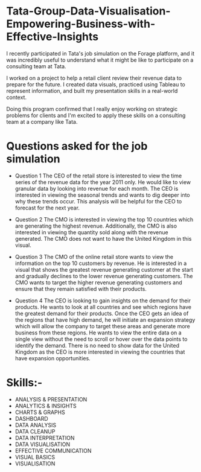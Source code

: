 # Tata-Group-Data-Visualisation-Empowering-Business-with-Effective-Insights

I recently participated in Tata's job simulation on the Forage platform, and it was incredibly useful to understand what it might be like to participate on a consulting team at Tata.

I worked on a project to help a retail client review their revenue data to prepare for the future. I created data visuals, practiced using Tableau to represent information, and built my presentation skills in a real-world context.

Doing this program confirmed that I really enjoy working on strategic problems for clients and I'm excited to apply these skills on a consulting team at a company like Tata. 

# Questions asked for the job simulation
- Question 1
The CEO of the retail store is interested to view the time series of the revenue data for the year 2011 only. He would like to view granular data by looking into revenue for each month. The CEO is interested in viewing the seasonal trends and wants to dig deeper into why these trends occur. This analysis will be helpful for the CEO to forecast for the next year.

- Question 2
The CMO is interested in viewing the top 10 countries which are generating the highest revenue. Additionally, the CMO is also interested in viewing the quantity sold along with the revenue generated. The CMO does not want to have the United Kingdom in this visual.

- Question 3
The CMO of the online retail store wants to view the information on the top 10 customers by revenue. He is interested in a visual that shows the greatest revenue generating customer at the start and gradually declines to the lower revenue generating customers. The CMO wants to target the higher revenue generating customers and ensure that they remain satisfied with their products.

- Question 4
The CEO is looking to gain insights on the demand for their products. He wants to look at all countries and see which regions have the greatest demand for their products. Once the CEO gets an idea of the regions that have high demand, he will initiate an expansion strategy which will allow the company to target these areas and generate more business from these regions. He wants to view the entire data on a single view without the need to scroll or hover over the data points to identify the demand. There is no need to show data for the United Kingdom as the CEO is more interested in viewing the countries that have expansion opportunities.

# Skills:-

- ANALYSIS & PRESENTATION
- ANALYTICS & INSIGHTS
- CHARTS & GRAPHS
- DASHBOARD
- DATA ANALYSIS
- DATA CLEANUP
- DATA INTERPRETATION
- DATA VISUALISATION
- EFFECTIVE COMMUNICATION
- VISUAL BASICS
- VISUALISATION
